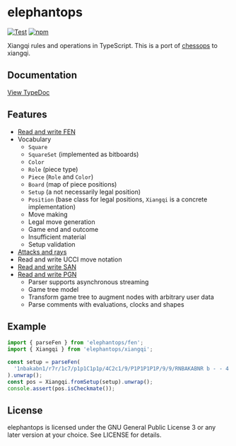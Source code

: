 # elephantops

[![Test](https://github.com/lucaferranti/elephantops/workflows/Check/badge.svg)](https://github.com/lucaferranti/elephantops/actions/workflows/check.yml)
[![npm](https://img.shields.io/npm/v/elephantops)](https://www.npmjs.com/package/elephantops)

Xiangqi rules and operations in TypeScript. This is a port of [chessops](https://github.com/niklasf/chessops) to xiangqi.

## Documentation

[View TypeDoc](https://lucaferranti.github.io/elephantops/)

## Features

- [Read and write FEN](https://lucaferranti.github.io/elephantops/modules/fen.html)
- Vocabulary
  - `Square`
  - `SquareSet` (implemented as bitboards)
  - `Color`
  - `Role` (piece type)
  - `Piece` (`Role` and `Color`)
  - `Board` (map of piece positions)
  - `Setup` (a not necessarily legal position)
  - `Position` (base class for legal positions, `Xiangqi` is a concrete implementation)
  - Move making
  - Legal move generation
  - Game end and outcome
  - Insufficient material
  - Setup validation
- [Attacks and rays](https://lucaferranti.github.io/elephantops/modules/attacks.html)
- Read and write UCCI move notation
- [Read and write SAN](https://lucaferranti.github.io/elephantops/modules/san.html)
- [Read and write PGN](https://lucaferranti.github.io/elephantops/modules/pgn.html)
  - Parser supports asynchronous streaming
  - Game tree model
  - Transform game tree to augment nodes with arbitrary user data
  - Parse comments with evaluations, clocks and shapes

## Example

```javascript
import { parseFen } from 'elephantops/fen';
import { Xiangqi } from 'elephantops/xiangqi';

const setup = parseFen(
  '1nbakabn1/r7r/1c7/p1p1C1p1p/4C2c1/9/P1P1P1P1P/9/9/RNBAKABNR b - - 4 4',
).unwrap();
const pos = Xiangqi.fromSetup(setup).unwrap();
console.assert(pos.isCheckmate());
```

## License

elephantops is licensed under the GNU General Public License 3 or any later
version at your choice. See LICENSE for details.
